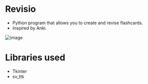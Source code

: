 # Revisio
- Python program that allows you to create and revise flashcards. 
- Inspired by Anki.

![image](https://github.com/user-attachments/assets/457bbeb6-a69a-4567-a4aa-1b5e83b5e52a)



# Libraries used
- Tkinter
- sv_ttk

#
